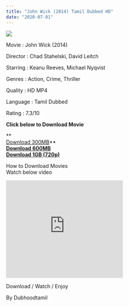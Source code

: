 ```yaml
---
title: "John Wick (2014) Tamil Dubbed HD"
date: "2020-07-01"
---
```


[![](https://1.bp.blogspot.com/-Mk-G89I8aZs/XsnSyZ4WzpI/AAAAAAAABO8/xs7UN4DLu_k-5m2aOMI00-VwAqGSg4oRwCNcBGAsYHQ/s640/images{6a9242ac63492b6a27eb196a6e17803ac8b6d8f05d0536ef84b9c25d26eb437e}2B{6a9242ac63492b6a27eb196a6e17803ac8b6d8f05d0536ef84b9c25d26eb437e}252859{6a9242ac63492b6a27eb196a6e17803ac8b6d8f05d0536ef84b9c25d26eb437e}2529.jpeg)](https://1.bp.blogspot.com/-Mk-G89I8aZs/XsnSyZ4WzpI/AAAAAAAABO8/xs7UN4DLu_k-5m2aOMI00-VwAqGSg4oRwCNcBGAsYHQ/s1600/images{6a9242ac63492b6a27eb196a6e17803ac8b6d8f05d0536ef84b9c25d26eb437e}2B{6a9242ac63492b6a27eb196a6e17803ac8b6d8f05d0536ef84b9c25d26eb437e}252859{6a9242ac63492b6a27eb196a6e17803ac8b6d8f05d0536ef84b9c25d26eb437e}2529.jpeg)

Movie : John Wick (2014) 

Director : Chad Stahelski, David Leitch

Starring : Keanu Reeves, Michael Nyqvist

Genres : Action, Crime, Thriller

Quality : HD MP4

Language : Tamil Dubbed

Rating : 7.3/10

  

**Click below to Download Movie**

**  
[Download 300MB](https://oncehelp.com/John-Wick-1-300MB)**  
**[](https://www.blogger.com/)[Download 600MB](https://oncehelp.com/John-Wick-1-600MB)**  
**[Download 1GB (720p)](https://oncehelp.com/John-Wick-1-1GB)**  
  
How to Download Movies   
Watch below video

<iframe allowfullscreen class="YOUTUBE-iframe-video" data-thumbnail-src="https://i.ytimg.com/vi/bSAeRSmmXrA/0.jpg" frameborder="0" height="266" src="https://www.youtube.com/embed/bSAeRSmmXrA?feature=player_embedded" width="320"></iframe>

  
Download / Watch / Enjoy  
  

By Dubhoodtamil
